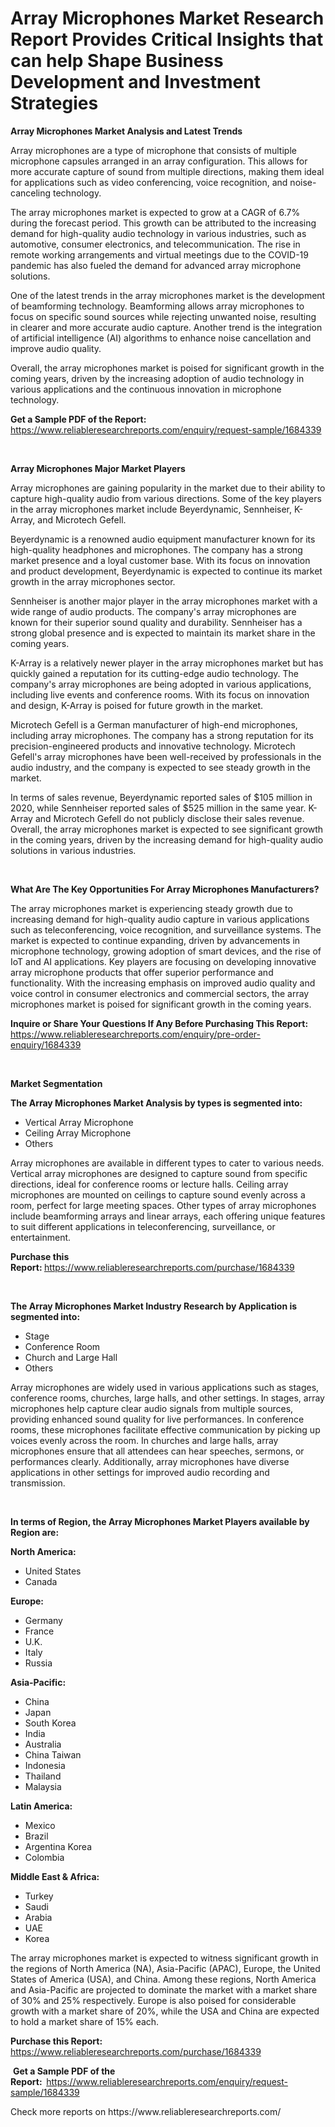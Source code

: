 <p><h1>Array Microphones Market Research Report Provides Critical Insights that can help Shape Business Development and Investment Strategies</h1></p><p><strong>Array Microphones Market Analysis and Latest Trends</strong></p>
<p><p>Array microphones are a type of microphone that consists of multiple microphone capsules arranged in an array configuration. This allows for more accurate capture of sound from multiple directions, making them ideal for applications such as video conferencing, voice recognition, and noise-canceling technology.</p><p>The array microphones market is expected to grow at a CAGR of 6.7% during the forecast period. This growth can be attributed to the increasing demand for high-quality audio technology in various industries, such as automotive, consumer electronics, and telecommunication. The rise in remote working arrangements and virtual meetings due to the COVID-19 pandemic has also fueled the demand for advanced array microphone solutions.</p><p>One of the latest trends in the array microphones market is the development of beamforming technology. Beamforming allows array microphones to focus on specific sound sources while rejecting unwanted noise, resulting in clearer and more accurate audio capture. Another trend is the integration of artificial intelligence (AI) algorithms to enhance noise cancellation and improve audio quality.</p><p>Overall, the array microphones market is poised for significant growth in the coming years, driven by the increasing adoption of audio technology in various applications and the continuous innovation in microphone technology.</p></p>
<p><strong>Get a Sample PDF of the Report:&nbsp;</strong> <a href="https://www.reliableresearchreports.com/enquiry/request-sample/1684339">https://www.reliableresearchreports.com/enquiry/request-sample/1684339</a></p>
<p>&nbsp;</p>
<p><strong>Array Microphones Major Market Players</strong></p>
<p><p>Array microphones are gaining popularity in the market due to their ability to capture high-quality audio from various directions. Some of the key players in the array microphones market include Beyerdynamic, Sennheiser, K-Array, and Microtech Gefell.</p><p>Beyerdynamic is a renowned audio equipment manufacturer known for its high-quality headphones and microphones. The company has a strong market presence and a loyal customer base. With its focus on innovation and product development, Beyerdynamic is expected to continue its market growth in the array microphones sector.</p><p>Sennheiser is another major player in the array microphones market with a wide range of audio products. The company's array microphones are known for their superior sound quality and durability. Sennheiser has a strong global presence and is expected to maintain its market share in the coming years.</p><p>K-Array is a relatively newer player in the array microphones market but has quickly gained a reputation for its cutting-edge audio technology. The company's array microphones are being adopted in various applications, including live events and conference rooms. With its focus on innovation and design, K-Array is poised for future growth in the market.</p><p>Microtech Gefell is a German manufacturer of high-end microphones, including array microphones. The company has a strong reputation for its precision-engineered products and innovative technology. Microtech Gefell's array microphones have been well-received by professionals in the audio industry, and the company is expected to see steady growth in the market.</p><p>In terms of sales revenue, Beyerdynamic reported sales of $105 million in 2020, while Sennheiser reported sales of $525 million in the same year. K-Array and Microtech Gefell do not publicly disclose their sales revenue. Overall, the array microphones market is expected to see significant growth in the coming years, driven by the increasing demand for high-quality audio solutions in various industries.</p></p>
<p>&nbsp;</p>
<p><strong>What Are The Key Opportunities For Array Microphones Manufacturers?</strong></p>
<p><p>The array microphones market is experiencing steady growth due to increasing demand for high-quality audio capture in various applications such as teleconferencing, voice recognition, and surveillance systems. The market is expected to continue expanding, driven by advancements in microphone technology, growing adoption of smart devices, and the rise of IoT and AI applications. Key players are focusing on developing innovative array microphone products that offer superior performance and functionality. With the increasing emphasis on improved audio quality and voice control in consumer electronics and commercial sectors, the array microphones market is poised for significant growth in the coming years.</p></p>
<p><strong>Inquire or Share Your Questions If Any Before Purchasing This Report:</strong> <a href="https://www.reliableresearchreports.com/enquiry/pre-order-enquiry/1684339">https://www.reliableresearchreports.com/enquiry/pre-order-enquiry/1684339</a></p>
<p>&nbsp;</p>
<p><strong>Market Segmentation</strong></p>
<p><strong>The Array Microphones Market Analysis by types is segmented into:</strong></p>
<p><ul><li>Vertical Array Microphone</li><li>Ceiling Array Microphone</li><li>Others</li></ul></p>
<p><p>Array microphones are available in different types to cater to various needs. Vertical array microphones are designed to capture sound from specific directions, ideal for conference rooms or lecture halls. Ceiling array microphones are mounted on ceilings to capture sound evenly across a room, perfect for large meeting spaces. Other types of array microphones include beamforming arrays and linear arrays, each offering unique features to suit different applications in teleconferencing, surveillance, or entertainment.</p></p>
<p><strong>Purchase this Report:&nbsp;</strong><a href="https://www.reliableresearchreports.com/purchase/1684339">https://www.reliableresearchreports.com/purchase/1684339</a></p>
<p>&nbsp;</p>
<p><strong>The Array Microphones Market Industry Research by Application is segmented into:</strong></p>
<p><ul><li>Stage</li><li>Conference Room</li><li>Church and Large Hall</li><li>Others</li></ul></p>
<p><p>Array microphones are widely used in various applications such as stages, conference rooms, churches, large halls, and other settings. In stages, array microphones help capture clear audio signals from multiple sources, providing enhanced sound quality for live performances. In conference rooms, these microphones facilitate effective communication by picking up voices evenly across the room. In churches and large halls, array microphones ensure that all attendees can hear speeches, sermons, or performances clearly. Additionally, array microphones have diverse applications in other settings for improved audio recording and transmission.</p></p>
<p>&nbsp;</p>
<p><strong>In terms of Region, the Array Microphones Market Players available by Region are:</strong></p>
<p>
    <p> <strong> North America: </strong>
        <ul>
            <li>United States</li>
            <li>Canada</li>
        </ul>
        </p> 
    <p> <strong> Europe: </strong>
        <ul>
            <li>Germany</li>
            <li>France</li>
            <li>U.K.</li>
            <li>Italy</li>
            <li>Russia</li>
        </ul>
        </p> 
    <p> <strong> Asia-Pacific: </strong>
        <ul>
            <li>China</li>
            <li>Japan</li>
            <li>South Korea</li>
            <li>India</li>
            <li>Australia</li>
            <li>China Taiwan</li>
            <li>Indonesia</li>
            <li>Thailand</li>
            <li>Malaysia</li>
        </ul>
        </p> 
    <p> <strong> Latin America: </strong>
        <ul>
            <li>Mexico</li>
            <li>Brazil</li>
            <li>Argentina Korea</li>
            <li>Colombia</li>
        </ul>
        </p> 
    <p> <strong> Middle East & Africa: </strong>
        <ul>
            <li>Turkey</li>
            <li>Saudi</li>
            <li>Arabia</li>
            <li>UAE</li>
            <li>Korea</li>
        </ul>
    </p>
    </p>
<p><p>The array microphones market is expected to witness significant growth in the regions of North America (NA), Asia-Pacific (APAC), Europe, the United States of America (USA), and China. Among these regions, North America and Asia-Pacific are projected to dominate the market with a market share of 30% and 25% respectively. Europe is also poised for considerable growth with a market share of 20%, while the USA and China are expected to hold a market share of 15% each.</p></p>
<p><strong>Purchase this Report: </strong><a href="https://www.reliableresearchreports.com/purchase/1684339">https://www.reliableresearchreports.com/purchase/1684339</a></p>
<p>&nbsp;<strong>Get a Sample PDF of the Report:&nbsp;&nbsp;</strong><a href="https://www.reliableresearchreports.com/enquiry/request-sample/1684339">https://www.reliableresearchreports.com/enquiry/request-sample/1684339</a></p>
<p><strong></strong></p>
<p>Check more reports on https://www.reliableresearchreports.com/</p>